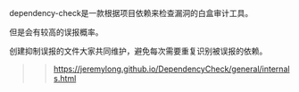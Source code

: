 dependency-check是一款根据项目依赖来检查漏洞的白盒审计工具。

但是会有较高的误报概率。

创建抑制误报的文件大家共同维护，避免每次需要重复识别被误报的依赖。


>> https://jeremylong.github.io/DependencyCheck/general/internals.html